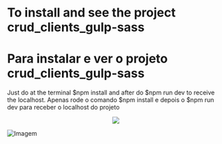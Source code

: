 # To install and see the project **crud_clients_gulp-sass** 
# Para instalar e ver o projeto **crud_clients_gulp-sass**
  
Just do at the terminal $npm install and after do $npm run dev to receive the localhost.
Apenas rode o comando $npm install e depois o $npm run dev para receber o localhost do projeto

<p align="center">
    <img src=”https://pasteboard.co/HnRWTKmjNs0U.png”>
</p>

![Imagem](https://pasteboard.co/HnRWTKmjNs0U.png)
